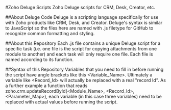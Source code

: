 #Zoho Deluge Scripts
Zoho Deluge scripts for CRM, Desk, Creator, etc.

##About Deluge Code
Deluge is a scripting language specifically for use with Zoho products like CRM, Desk, and Creator. Deluge's syntax is similar to JavaScript so the files here are named with .js filetype for GitHub to recognize common formatting and styling.

##About this Repository
Each .js file contains a unique Deluge script for a specific task (i.e. one file is the script for copying attachments from one module to another) and each task will only require one file. Each file is named according to its function. 

##Syntax of this Repository
Variables that you need to fill in before running the script have angle brackets like this <Variable_Name>. Ultimately a variable like <Record_Id> will actually be replaced with a real "record Id". As a further example a function that reads zoho.crm.updateRecordById(<Module_Name>, <Record_Id>, <Parameter_Map>), each variable (in this case three variables) need to be replaced with actual values before running the script.
